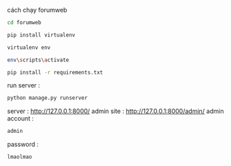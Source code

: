 cách chạy forumweb
```bash
cd forumweb
```

```bash
pip install virtualenv
```

```bash
virtualenv env
```

```bash
env\scripts\activate
```

```bash
pip install -r requirements.txt
```

run server : 
```bash
python manage.py runserver
```
server : http://127.0.0.1:8000/
admin site : http://127.0.0.1:8000/admin/ 
admin account : 
```bash
admin
```
password : 
```bash
lmaolmao
```

